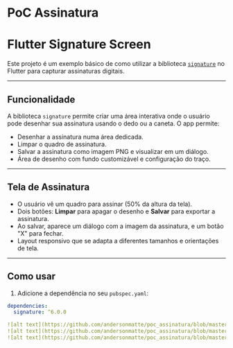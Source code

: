 # PoC Assinatura

# Flutter Signature Screen

Este projeto é um exemplo básico de como utilizar a biblioteca [`signature`](https://pub.dev/packages/signature) no Flutter para capturar assinaturas digitais.

---

## Funcionalidade

A biblioteca `signature` permite criar uma área interativa onde o usuário pode desenhar sua assinatura usando o dedo ou a caneta. O app permite:

- Desenhar a assinatura numa área dedicada.
- Limpar o quadro de assinatura.
- Salvar a assinatura como imagem PNG e visualizar em um diálogo.
- Área de desenho com fundo customizável e configuração do traço.

---

## Tela de Assinatura

- O usuário vê um quadro para assinar (50% da altura da tela).
- Dois botões: **Limpar** para apagar o desenho e **Salvar** para exportar a assinatura.
- Ao salvar, aparece um diálogo com a imagem da assinatura, e um botão "X" para fechar.
- Layout responsivo que se adapta a diferentes tamanhos e orientações de tela.

---

## Como usar

1. Adicione a dependência no seu `pubspec.yaml`:

```yaml
dependencies:
  signature: ^6.0.0

![alt text](https://github.com/andersonmatte/poc_assinatura/blob/master/assets/prints/print1.png)
![alt text](https://github.com/andersonmatte/poc_assinatura/blob/master/assets/prints/print2.png)
![alt text](https://github.com/andersonmatte/poc_assinatura/blob/master/assets/prints/print3.png)